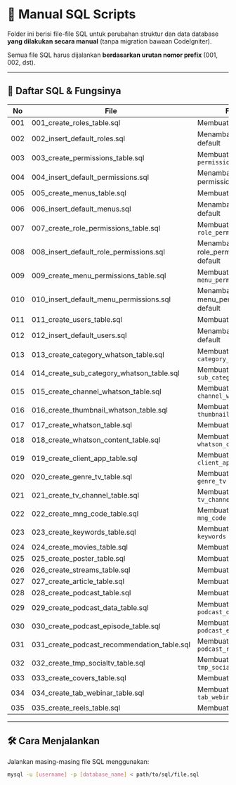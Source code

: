 # 📂 Manual SQL Scripts

Folder ini berisi file-file SQL untuk perubahan struktur dan data database **yang dilakukan secara manual** (tanpa migration bawaan CodeIgniter).

Semua file SQL harus dijalankan **berdasarkan urutan nomor prefix** (001, 002, dst).

---

## 🧾 Daftar SQL & Fungsinya

| No   | File                                                     | Fungsi                                                  |
|------|----------------------------------------------------------|---------------------------------------------------------|
| 001  | 001_create_roles_table.sql                               | Membuat tabel `roles`                                   |
| 002  | 002_insert_default_roles.sql                             | Menambahkan roles default                               |
| 003  | 003_create_permissions_table.sql                         | Membuat tabel `permissions`                             |
| 004  | 004_insert_default_permissions.sql                       | Menambahkan permissions default                         |
| 005  | 005_create_menus_table.sql                               | Membuat tabel `menus`                                   |
| 006  | 006_insert_default_menus.sql                             | Menambahkan menus default                               |
| 007  | 007_create_role_permissions_table.sql                    | Membuat tabel `role_permissions`                        |
| 008  | 008_insert_default_role_permissions.sql                  | Menambahkan role_permissions default                    |
| 009  | 009_create_menu_permissions_table.sql                    | Membuat tabel `menu_permissions`                        |
| 010  | 010_insert_default_menu_permissions.sql                  | Menambahkan menu_permissions default                    |
| 011  | 011_create_users_table.sql                               | Membuat tabel `users`                                   |
| 012  | 012_insert_default_users.sql                             | Menambahkan users default                               |
| 013  | 013_create_category_whatson_table.sql                    | Membuat tabel `category_whatson`                        |
| 014  | 014_create_sub_category_whatson_table.sql                | Membuat tabel `sub_category_whatson`                    |
| 015  | 015_create_channel_whatson_table.sql                     | Membuat tabel `channel_whatson`                         |
| 016  | 016_create_thumbnail_whatson_table.sql                   | Membuat tabel `thumbnail_whatson`                       |
| 017  | 017_create_whatson_table.sql                             | Membuat tabel `whatson`                                 |
| 018  | 018_create_whatson_content_table.sql                     | Membuat tabel `whatson_content`                         |
| 019  | 019_create_client_app_table.sql                          | Membuat tabel `client_app`                              |
| 020  | 020_create_genre_tv_table.sql                            | Membuat tabel `genre_tv`                                |
| 021  | 021_create_tv_channel_table.sql                          | Membuat tabel `tv_channel`                              |
| 022  | 022_create_mng_code_table.sql                            | Membuat tabel `mng_code`                                |
| 023  | 023_create_keywords_table.sql                            | Membuat tabel `keywords`                                |
| 024  | 024_create_movies_table.sql                              | Membuat tabel `movies`                                  |
| 025  | 025_create_poster_table.sql                              | Membuat tabel `poster`                                  |
| 026  | 026_create_streams_table.sql                             | Membuat tabel `streams`                                 |
| 027  | 027_create_article_table.sql                             | Membuat tabel `article`                                 |
| 028  | 028_create_podcast_table.sql                             | Membuat tabel `podcast`                                 |
| 029  | 029_create_podcast_data_table.sql                        | Membuat tabel `podcast_data`                            |
| 030  | 030_create_podcast_episode_table.sql                     | Membuat tabel `podcast_episode`                         |
| 031  | 031_create_podcast_recommendation_table.sql              | Membuat tabel `podcast_recommendation`                  |
| 032  | 032_create_tmp_socialtv_table.sql                        | Membuat tabel `tmp_socialtv`                            |
| 033  | 033_create_covers_table.sql                              | Membuat tabel `covers`                                  |
| 034  | 034_create_tab_webinar_table.sql                         | Membuat tabel `tab_webinar`                             |
| 035  | 035_create_reels_table.sql                               | Membuat tabel `reels`                                   |

---

## 🛠️ Cara Menjalankan

Jalankan masing-masing file SQL menggunakan:

```bash
mysql -u [username] -p [database_name] < path/to/sql/file.sql
